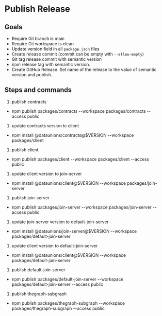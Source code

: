 # Publish Release

## Goals
- Require Git branch is main
- Require Git workspace is clean
- Update version field in all `package.json` files
- Create release commit (commit can be empty with `--allow-empty`)
- Git tag release commit with semantic version
- npm release tag with semantic version.
- Create GitHub Release. Set name of the release to the value of semantic version and publish.

## Steps and commands
1. publish contracts
- npm publish packages/contracts --workspace packages/contracts --access public
1. update contracts version to client
- npm install @dataunions/contracts@$VERSION --workspace packages/client
1. publish client
- npm publish packages/client --workspace packages/client --access public
1. update client version to join-server
- npm install @dataunions/client@$VERSION --workspace packages/join-server
1. publish join-server
- npm publish packages/join-server --workspace packages/join-server --access public
1. update join-server version to default-join-server
- npm install @dataunions/join-server@$VERSION --workspace packages/default-join-server
1. update client version to default-join-server
- npm install @dataunions/client@$VERSION --workspace packages/default-join-server
1. publish default-join-server
- npm publish packages/default-join-server --workspace packages/default-join-server --access public
1. publish thegraph-subgraph
- npm publish packages/thegraph-subgraph --workspace packages/thegraph-subgraph --access public
